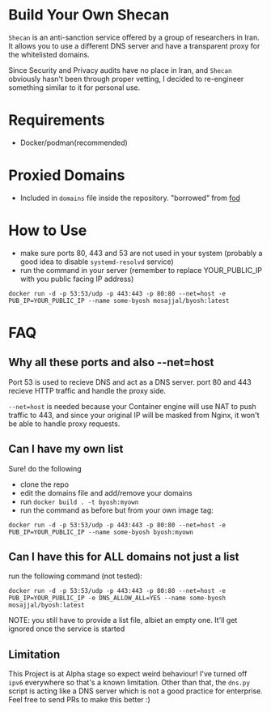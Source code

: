 # Build Your Own Shecan

`Shecan` is an anti-sanction service offered by a group of researchers in Iran. It allows you to use a different DNS server and have a transparent proxy for the whitelisted domains. 

Since Security and Privacy audits have no place in Iran, and `Shecan` obviously hasn't been through proper vetting, I decided to re-engineer something similar to it for personal use.

# Requirements

- Docker/podman(recommended)

# Proxied Domains

- Included in `domains` file inside the repository. "borrowed" from [fod](https://github.com/freedomofdevelopers/fod)

# How to Use

- make sure ports 80, 443 and 53 are not used in your system (probably a good idea to disable `systemd-resolvd` service)
- run the command in your server (remember to replace YOUR_PUBLIC_IP with you public facing IP address)

`docker run -d -p 53:53/udp -p 443:443 -p 80:80 --net=host -e PUB_IP=YOUR_PUBLIC_IP --name some-byosh mosajjal/byosh:latest`

# FAQ

## Why all these ports and also --net=host

Port 53 is used to recieve DNS and act as a DNS server. port 80 and 443 recieve HTTP traffic and handle the proxy side.

`--net=host` is needed because your Container engine will use NAT to push traffic to 443, and since your original IP will be masked from Nginx, it won't be able to handle proxy requests. 

## Can I have my own list

Sure! do the following

- clone the repo
- edit the domains file and add/remove your domains
- run `docker build . -t byosh:myown`
- run the command as before but from your own image tag:

`docker run -d -p 53:53/udp -p 443:443 -p 80:80 --net=host -e PUB_IP=YOUR_PUBLIC_IP --name some-byosh byosh:myown`

## Can I have this for ALL domains not just a list

run the following command (not tested):

`docker run -d -p 53:53/udp -p 443:443 -p 80:80 --net=host -e PUB_IP=YOUR_PUBLIC_IP -e DNS_ALLOW_ALL=YES --name some-byosh mosajjal/byosh:latest`

NOTE: you still have to provide a list file, albiet an empty one. It'll get ignored once the service is started

## Limitation

This Project is at Alpha stage so expect weird behaviour! I've turned off `ipv6` everywhere so that's a known limitation. Other than that, the `dns.py` script is acting like a DNS server which is not a good practice for enterprise. Feel free to send PRs to make this better :)

